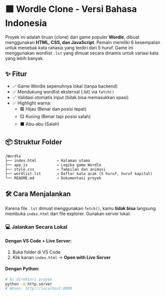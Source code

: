 # 🟩 Wordle Clone - Versi Bahasa Indonesia

Proyek ini adalah tiruan (clone) dari game populer **Wordle**, dibuat menggunakan **HTML, CSS, dan JavaScript**. Pemain memiliki 6 kesempatan untuk menebak kata rahasia yang terdiri dari 5 huruf. Game ini menggunakan wordlist `.lst` yang dimuat secara dinamis untuk variasi kata yang lebih banyak.

## ✨ Fitur

- ✅ Game Wordle sepenuhnya lokal (tanpa backend)
- ✅ Mendukung wordlist eksternal (.lst) via `fetch()`
- ✅ Validasi otomatis input (tidak bisa memasukkan spasi)
- ✅ Highlight warna:
  - 🟩 Hijau (Benar dan posisi tepat)
  - 🟨 Kuning (Benar tapi posisi salah)
  - ⬛ Abu-abu (Salah)

## 📦 Struktur Folder
```
/Wordle
├── index.html         → Halaman utama
├── app.js             → Logika game Wordle
├── style.css          → Tampilan dan animasi
├── wordlist.lst       → Daftar kata acak (5 huruf, huruf kapital)
└── README.md          → Dokumentasi proyek
```


## 🛠 Cara Menjalankan

Karena file `.lst` dimuat menggunakan `fetch()`, kamu **tidak bisa** langsung membuka `index.html` dari file explorer. Gunakan server lokal:

### 💻 Jalankan Secara Lokal

#### Dengan VS Code + Live Server:
1. Buka folder di VS Code
2. Klik kanan `index.html` → **Open with Live Server**

#### Dengan Python:
```bash
# Di direktori proyek
python -m http.server
# Akses: http://localhost:8000

